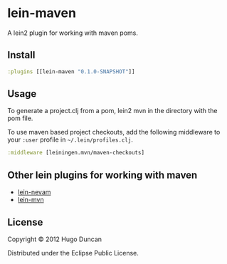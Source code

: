 # lein-maven

A lein2 plugin for working with maven poms.

## Install

```clojure
:plugins [[lein-maven "0.1.0-SNAPSHOT"]]
```
## Usage

To generate a project.clj from a pom, lein2 mvn in the directory with the pom
file.

To use maven based project checkouts, add the following middleware to your
`:user` profile in `~/.lein/profiles.clj`.

```clojure
:middleware [leiningen.mvn/maven-checkouts]
```

## Other lein plugins for working with maven

- [lein-nevam](https://github.com/thickey/lein-nevam)
- [lein-mvn](https://github.com/fabiokung/lein-mvn)

## License

Copyright © 2012 Hugo Duncan

Distributed under the Eclipse Public License.

